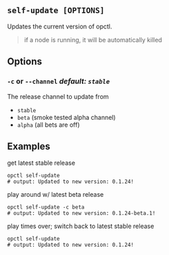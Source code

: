 ## `self-update [OPTIONS]`

Updates the current version of opctl.

> if a node is running, it will be automatically killed

## Options

### `-c` or `--channel` *default: `stable`*
The release channel to update from

- `stable`
- `beta` (smoke tested alpha channel)
- `alpha` (all bets are off)

## Examples

get latest stable release
```shell
opctl self-update
# output: Updated to new version: 0.1.24!
```

play around w/ latest beta release
 ```shell
opctl self-update -c beta
# output: Updated to new version: 0.1.24-beta.1!
```

play times over; switch back to latest stable release
```shell
opctl self-update
# output: Updated to new version: 0.1.24!
```
